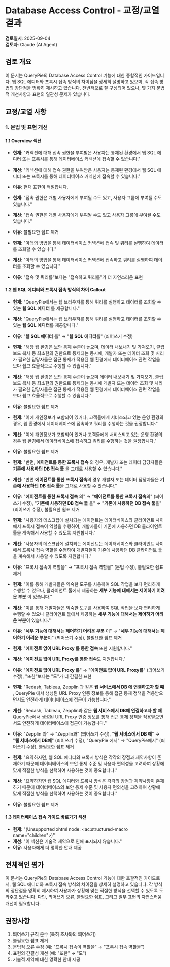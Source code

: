 # Database Access Control - 교정/교열 결과

**검토일시**: 2025-09-04  
**검토자**: Claude (AI Agent)

## 검토 개요

이 문서는 QueryPie의 Database Access Control 기능에 대한 종합적인 가이드입니다. 웹 SQL 에디터와 프록시 접속 방식의 차이점을 상세히 설명하고 있으며, 각 접속 방법의 장단점을 명확히 제시하고 있습니다. 전반적으로 잘 구성되어 있으나, 몇 가지 문법적 개선사항과 표현의 일관성 문제가 있습니다.

## 교정/교열 사항

### 1. 문법 및 표현 개선

#### 1.1 Overview 섹션
- **현재**: "커넥션에 대해 접속 권한을 부여받은 사용자는 통제된 환경에서 웹 SQL 에디터 또는 프록시를 통해 데이터베이스 커넥션에 접속할 수 있습니다."
- **개선**: "커넥션에 대해 접속 권한을 부여받은 사용자는 통제된 환경에서 웹 SQL 에디터 또는 프록시를 통해 데이터베이스 커넥션에 접속할 수 있습니다."
- **이유**: 현재 표현이 적절합니다.

- **현재**: "접속 권한은 개별 사용자에게 부여될 수도 있고, 사용자 그룹에 부여될 수도 있습니다."
- **개선**: "접속 권한은 개별 사용자에게 부여될 수도 있고 사용자 그룹에 부여될 수도 있습니다."
- **이유**: 불필요한 쉼표 제거

- **현재**: "아래의 방법을 통해 데이터베이스 커넥션에 접속 및 쿼리를 실행하여 데이터를 조회할 수 있습니다."
- **개선**: "아래의 방법을 통해 데이터베이스 커넥션에 접속하고 쿼리를 실행하여 데이터를 조회할 수 있습니다."
- **이유**: "접속 및 쿼리를"보다는 "접속하고 쿼리를"가 더 자연스러운 표현

#### 1.2 웹 SQL 에디터와 프록시 접속 방식의 차이 Callout
- **현재**: "QueryPie에서는 웹 브라우저를 통해 쿼리를 실행하고 데이터를 조회할 수 있는  **웹 SQL 에디터** 를 제공합니다."
- **개선**: "QueryPie에서는 웹 브라우저를 통해 쿼리를 실행하고 데이터를 조회할 수 있는 **웹 SQL 에디터**를 제공합니다."
- **이유**: "**웹 SQL 에디터** 를" → "**웹 SQL 에디터**를" (띄어쓰기 수정)

- **현재**: "해당 웹 환경은 보안 통제 수준이 높으며, 데이터 내보내기 및 가져오기, 클립보드 복사 등 최소한의 권한으로 통제되는 동시에, 개발자 또는 데이터 조회 및 처리가 필요한 담당자들은 접근 통제가 적용된 웹 환경에서 데이터베이스 관련 작업을 보다 쉽고 효율적으로 수행할 수 있습니다."
- **개선**: "해당 웹 환경은 보안 통제 수준이 높으며 데이터 내보내기 및 가져오기, 클립보드 복사 등 최소한의 권한으로 통제되는 동시에 개발자 또는 데이터 조회 및 처리가 필요한 담당자들은 접근 통제가 적용된 웹 환경에서 데이터베이스 관련 작업을 보다 쉽고 효율적으로 수행할 수 있습니다."
- **이유**: 불필요한 쉼표 제거

- **현재**: "이에 개인정보가 포함되어 있거나, 고객들에게 서비스되고 있는 운영 환경의 경우, 웹 환경에서 데이터베이스에 접속하고 쿼리를 수행하는 것을 권장합니다."
- **개선**: "이에 개인정보가 포함되어 있거나 고객들에게 서비스되고 있는 운영 환경의 경우 웹 환경에서 데이터베이스에 접속하고 쿼리를 수행하는 것을 권장합니다."
- **이유**: 불필요한 쉼표 제거

- **현재**: "반면,  **에이전트를 통한 프록시 접속** 의 경우, 개발자 또는 데이터 담당자들은  **기존에 사용하던 DB 접속 툴** 을 그대로 사용할 수 있습니다."
- **개선**: "반면 **에이전트를 통한 프록시 접속**의 경우 개발자 또는 데이터 담당자들은 **기존에 사용하던 DB 접속 툴**을 그대로 사용할 수 있습니다."
- **이유**: "**에이전트를 통한 프록시 접속** 의" → "**에이전트를 통한 프록시 접속**의" (띄어쓰기 수정), "**기존에 사용하던 DB 접속 툴** 을" → "**기존에 사용하던 DB 접속 툴**을" (띄어쓰기 수정), 불필요한 쉼표 제거

- **현재**: "사용자의 데스크탑에 설치되는 에이전트는 데이터베이스와 클라이언트 사이에서 프록시 접속이 역할을 수행하여, 개발자들이 기존에 사용하던 DB 클라이언트 툴을 계속해서 사용할 수 있도록 지원합니다."
- **개선**: "사용자의 데스크탑에 설치되는 에이전트는 데이터베이스와 클라이언트 사이에서 프록시 접속 역할을 수행하여 개발자들이 기존에 사용하던 DB 클라이언트 툴을 계속해서 사용할 수 있도록 지원합니다."
- **이유**: "프록시 접속이 역할을" → "프록시 접속 역할을" (문법 수정), 불필요한 쉼표 제거

- **현재**: "이를 통해 개발자들은 익숙한 도구를 사용하여 SQL 작업을 보다 편리하게 수행할 수 있으나, 클라이언트 툴에서 제공하는  **세부 기능에 대해서는 제어하기 어려운 부분** 이 있습니다."
- **개선**: "이를 통해 개발자들은 익숙한 도구를 사용하여 SQL 작업을 보다 편리하게 수행할 수 있으나 클라이언트 툴에서 제공하는 **세부 기능에 대해서는 제어하기 어려운 부분**이 있습니다."
- **이유**: "**세부 기능에 대해서는 제어하기 어려운 부분** 이" → "**세부 기능에 대해서는 제어하기 어려운 부분**이" (띄어쓰기 수정), 불필요한 쉼표 제거

- **현재**: "**에이전트 없이 URL Proxy 를 통한 접속**  또한 지원합니다."
- **개선**: "**에이전트 없이 URL Proxy를 통한 접속**도 지원합니다."
- **이유**: "**에이전트 없이 URL Proxy 를**" → "**에이전트 없이 URL Proxy를**" (띄어쓰기 수정), "또한"보다는 "도"가 더 간결한 표현

- **현재**: "Redash, Tableau, Zepplin 과 같은  **웹 서비스에서 DB 에 연결하고자 할 때** , QueryPie 에서 생성된 URL Proxy 인증 정보를 통해 접근 통제 정책을 적용받으면서도 안전하게 데이터베이스에 접근이 가능합니다."
- **개선**: "Redash, Tableau, Zepplin과 같은 **웹 서비스에서 DB에 연결하고자 할 때** QueryPie에서 생성된 URL Proxy 인증 정보를 통해 접근 통제 정책을 적용받으면서도 안전하게 데이터베이스에 접근이 가능합니다."
- **이유**: "Zepplin 과" → "Zepplin과" (띄어쓰기 수정), "**웹 서비스에서 DB 에**" → "**웹 서비스에서 DB에**" (띄어쓰기 수정), "QueryPie 에서" → "QueryPie에서" (띄어쓰기 수정), 불필요한 쉼표 제거

- **현재**: "요약하자면, 웹 SQL 에디터와 프록시 방식은 각각의 장점과 제약사항이 존재하기 때문에 데이터베이스의 보안 통제 수준 및 사용자 편의성을 고려하여 상황에 맞게 적절한 방식을 선택하여 사용하는 것이 중요합니다."
- **개선**: "요약하자면 웹 SQL 에디터와 프록시 방식은 각각의 장점과 제약사항이 존재하기 때문에 데이터베이스의 보안 통제 수준 및 사용자 편의성을 고려하여 상황에 맞게 적절한 방식을 선택하여 사용하는 것이 중요합니다."
- **이유**: 불필요한 쉼표 제거

#### 1.3 데이터베이스 접속 가이드 바로가기 섹션
- **현재**: "(Unsupported xhtml node: &lt;ac:structured-macro name="children"&gt;)"
- **개선**: "이 섹션은 기술적 제약으로 인해 표시되지 않습니다."
- **이유**: 사용자에게 더 명확한 안내 제공

## 전체적인 평가

이 문서는 QueryPie의 Database Access Control 기능에 대한 포괄적인 가이드로서, 웹 SQL 에디터와 프록시 접속 방식의 차이점을 상세히 설명하고 있습니다. 각 방식의 장단점을 명확히 제시하여 사용자가 상황에 맞는 적절한 방식을 선택할 수 있도록 도와주고 있습니다. 다만, 띄어쓰기 오류, 불필요한 쉼표, 그리고 일부 표현의 자연스러움 개선이 필요합니다.

## 권장사항

1. 띄어쓰기 규칙 준수 (특히 조사와의 띄어쓰기)
2. 불필요한 쉼표 제거
3. 문법적 오류 수정 (예: "프록시 접속이 역할을" → "프록시 접속 역할을")
4. 표현의 간결성 개선 (예: "또한" → "도")
5. 기술적 제약에 대한 명확한 안내 제공
